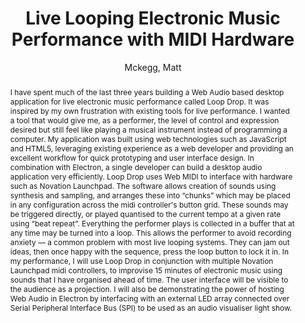 --- 
title: "Live Looping Electronic Music Performance with MIDI Hardware" 
abstract: "I have spent much of the last three years building a Web Audio based desktop application for live electronic music performance called Loop Drop. It was inspired by my own frustration with existing tools for live performance. I wanted a tool that would give me, as a performer, the level of control and expression desired but still feel like playing a musical instrument instead of programming a computer. My application was built using web technologies such as JavaScript and HTML5, leveraging existing experience as a web developer and providing an excellent workflow for quick prototyping and user interface design. In combination with Electron, a single developer can build a desktop audio application very efficiently. Loop Drop uses Web MIDI to interface with hardware such as Novation Launchpad. The software allows creation of sounds using synthesis and sampling, and arranges these into “chunks” which may be placed in any configuration across the midi controller's button grid. These sounds may be triggered directly, or played quantised to the current tempo at a given rate using “beat repeat”. Everything the performer plays is collected in a buffer that at any time may be turned into a loop. This allows the performer to avoid recording anxiety — a common problem with most live looping systems. They can jam out ideas, then once happy with the sequence, press the loop button to lock it in. In my performance, I will use Loop Drop in conjunction with multiple Novation Launchpad midi controllers, to improvise 15 minutes of electronic music using sounds that I have organised ahead of time. The user interface will be visible to the audience as a projection. I will also be demonstrating the power of hosting Web Audio in Electron by interfacing with an external LED array connected over Serial Peripheral Interface Bus (SPI) to be used as an audio visualiser light show." 
address: "Atlanta, GA, USA" 
author: "Mckegg, Matt"
webAuthor: "Matt Mckegg" 
booktitle: "Proceedings of the International Web Audio Conference" 
editor: "Freeman, Jason and Lerch, Alexander and Paradis, Matthew" 
month: "April"
pages: "" 
publisher: "Georgia Tech" 
series: "WAC '16"
track: "Performance"  
year: "2016" 
id: "2016_EA_7" 
tags: year2016
media: https://smartech.gatech.edu/bitstream/handle/1853/54638/livelooping_videostream.html?sequence=8&isAllowed=y 
pdflink: /_data/papers/pdf/2016/2016_7.pdf
ISSN: 2663-5844
---